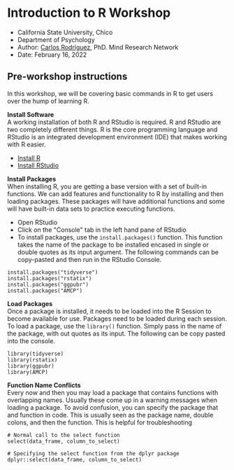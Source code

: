 # Introduction to R Workshop
- California State University, Chico
- Department of Psychology
- Author: [Carlos Rodriguez](https://keen-wilson-61a022.netlify.app/), PhD. Mind Research Network
- Date: February 16, 2022

<!-- [**Download the workshop materials by clicking here**](https://github.com/carlosivanr/intro_to_R/). -->

## Pre-workshop instructions
In this workshop, we will be covering basic commands in R to get users over the hump of learning R.

**Install Software** \
A working installation of both R and RStudio is required. R and RStudio are two completely different things. R is the core programming language and RStudio is an integrated development environment (IDE) that makes working with R easier.
- [Install R](http://cran.wustl.edu/)
- [Install RStudio](https://www.rstudio.com/products/rstudio/download/#download)

**Install Packages** \
When installing R, you are getting a base version with a set of built-in functions. We can add features and functionality to R by installing and then loading packages. These packages will have additional functions and some will have built-in data sets to practice executing functions.

- Open RStudio
- Click on the "Console" tab in the left hand pane of RStudio
- To install packages, use the `install.packages()` function. This function takes the name of the package to be installed encased in single or double quotes as its input argument. The following commands can be copy-pasted and then run in the RStudio Console.
 ```{r}
 install.packages("tidyverse")
 install.packages("rstatix")
 install.packages("ggpubr")
 install.packages("AMCP")
 ```

**Load Packages** \
Once a package is installed, it needs to be loaded into the R Session to become available for use. Packages need to be loaded during each session. To load a package, use the `library()` function. Simply pass in the name of the package, with out quotes as its input. The following can be copy pasted into the console.
 ```{r}
 library(tidyverse)
 library(rstatix)
 library(ggpubr)
 library(AMCP)
 ```
 
 **Function Name Conflicts** \
 Every now and then you may load a package that contains functions with overlapping names. Usually these come up in a warning messages when loading a package. To avoid confusion, you can specify the package that and function in code. This is usually seen as the package name, double colons, and then the function. This is helpful for troubleshooting
 ```{r}
 # Normal call to the select function
 select(data_frame, column_to_select)
 
 # Specifying the select function from the dplyr package
 dplyr::select(data_frame, column_to_select)
 ```
 

